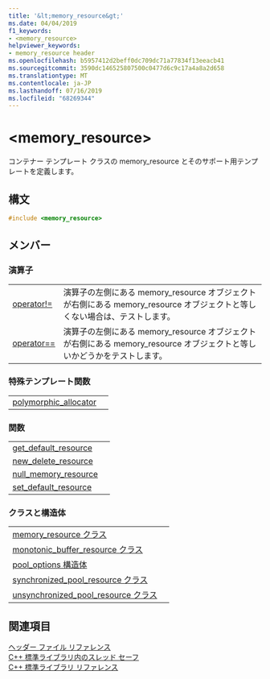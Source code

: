 ```yaml
---
title: '&lt;memory_resource&gt;'
ms.date: 04/04/2019
f1_keywords:
- <memory_resource>
helpviewer_keywords:
- memory_resource header
ms.openlocfilehash: b5957412d2beff0dc709dc71a77834f13eeacb41
ms.sourcegitcommit: 3590dc146525807500c0477d6c9c17a4a8a2d658
ms.translationtype: MT
ms.contentlocale: ja-JP
ms.lasthandoff: 07/16/2019
ms.locfileid: "68269344"
---
```

# <a name="ltmemoryresourcegt"></a>&lt;memory_resource&gt;

コンテナー テンプレート クラスの memory_resource とそのサポート用テンプレートを定義します。

## <a name="syntax"></a>構文

```cpp
#include <memory_resource>
```

## <a name="members"></a>メンバー

### <a name="operators"></a>演算子

|||
|-|-|
|[operator!=](../standard-library/memory-resource-operators.md#op_neq)|演算子の左側にある memory_resource オブジェクトが右側にある memory_resource オブジェクトと等しくない場合は、テストします。|
|[operator==](../standard-library/memory-resource-operators.md#op_eq_eq)|演算子の左側にある memory_resource オブジェクトが右側にある memory_resource オブジェクトと等しいかどうかをテストします。|

### <a name="specialized-template-functions"></a>特殊テンプレート関数

|||
|-|-|
|[polymorphic_allocator](../standard-library/memory-resource-functions.md#poly_alloc)||

### <a name="functions"></a>関数

|||
|-|-|
|[get_default_resource](../standard-library/memory-resource-functions.md#get_default)||
|[new_delete_resource](../standard-library/memory-resource-functions.md#new_delete)||
|[null_memory_resource](../standard-library/memory-resource-functions.md#null_memory)||
|[set_default_resource](../standard-library/memory-resource-functions.md#set_default)||

### <a name="classes-and-structs"></a>クラスと構造体

|||
|-|-|
|[memory_resource クラス](../standard-library/memory-resource-class.md)||
|[monotonic_buffer_resource クラス](../standard-library/monotonic-buffer-resource-class.md)||
|[pool_options 構造体](../standard-library/pool-options-structure.md)||
|[synchronized_pool_resource クラス](../standard-library/synchronized-pool-resource-class.md)||
|[unsynchronized_pool_resource クラス](../standard-library/unsynchronized-pool-resource-class.md)||

## <a name="see-also"></a>関連項目

[ヘッダー ファイル リファレンス](../standard-library/cpp-standard-library-header-files.md)<br/>
[C++ 標準ライブラリ内のスレッド セーフ](../standard-library/thread-safety-in-the-cpp-standard-library.md)<br/>
[C++ 標準ライブラリ リファレンス](../standard-library/cpp-standard-library-reference.md)<br/>
